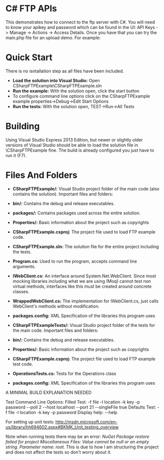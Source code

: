 C# FTP APIs
===========

This demonstrates how to connect to the ftp server with C#. You will need to know your apikey and password which can be found in the UI: API Keys -\> Manage -\> Actions -\> Access Details. Once you
have that you can try the main.php file for an upload demo. For example:

Quick Start
===========

There is no isntallation step as all files have been included.

* **Load the solution into Visual Studio:** Open CSharpFTPExample\CSharpFTPExample.sln
* **Run the example:** With the solution open, click the start button
 * To configure command line options click on the CSharpFTPExample example properties->Debug->Edit Start Options
* **Run the tests:** With the solution open, TEST->Run->All Tests

Building
========

Using Visual Studio Express 2013 Edition, but newer or slightly older versions of Visual Studio should be able to load the solution file in \CSharpFTPExample fine. The build is already configured you just have to run it (F7).


Files And Folders
=================

* **CSharpFTPExample/:** Visual Studio project folder of the main code (also contains the solution). Important files and folders:
 * **bin/:** Contains the debug and release executables.
 * **packages/:** Contains packages used across the entire solution.
 * **Properties/:** Basic information about the project such as copyrights
 * **CSharpFTPExample.csproj:** The project file used to load FTP example code.
 * **CSharpFTPExample.sln:** The solution file for the entire project including the tests.
 * **Program.cs:** Used to run the program, accepts command line arguments.
 * **IWebClient.cs:** An interface around System.Net.WebClient. Since most mocking libraries including what we are using (Moq) cannot test non virtual methods, interfaces like this must be created around concrete classes.
 * **WrappedWebClient.cs:** The implementation for IWebClient.cs, just calls WebClient's methods without modification.
 * **packages.config:** XML Specification of the libraries this program uses

* **CSharpFTPExampleTests/:** Visual Studio project folder of the tests for the main code. Important files and folders:
 * **bin/:** Contains the debug and release executables.
 * **Properties/:** Basic information about the project such as copyrights
 * **CSharpFTPExample.csproj:** The project file used to load FTP example test code.
 * **OperationsTests.cs:** Tests for the Operations class
 * **packages.config:** XML Specification of the libraries this program uses



A MINIMAL BUILD EXPLANATION NEEDED


Test Command Line Options:
Filled Test: -f file -l location -k key -p password --poll 2 --host localhost --port 21 --singleFile true
Defaults Test: -f file -l location -k key -p password
Display help: --help


For setting up unit tests:
http://msdn.microsoft.com/en-us/library/hh694602.aspx#BKMK_Unit_testing_overview

Note when running tests there may be an error:
*NuGet Package restore failed for project Miscellaneous Files: Value cannot be null or an empty string.
Parameter name: root.*
This is due to how I am structuring the project and does not affect the tests so don't worry about it.
